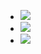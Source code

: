 <div class="project-media-element">
  <ul class="thumbnails">
    <li class="span3">
      <a href="$$content_url$$The_Math_Game/problem.png" rel="media" class="thumbnail fancybox">
        <img src="$$content_url$$The_Math_Game/thumbs/t-problem.png">
      </a>
    </li>
    <li class="span3">
      <a href="$$content_url$$The_Math_Game/video.png" rel="media" class="thumbnail fancybox">
        <img src="$$content_url$$The_Math_Game/thumbs/t-video.png">
      </a>
    </li>
    <li class="span3">
      <a href="$$content_url$$The_Math_Game/statistics.png" rel="media" class="thumbnail fancybox">
        <img src="$$content_url$$The_Math_Game/thumbs/t-statistics.png">
      </a>
    </li>
  </ul>
</div>
